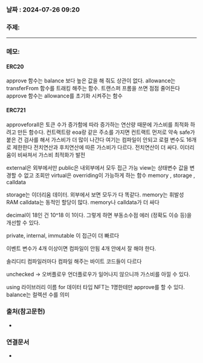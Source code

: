 
### 날짜 : 2024-07-26 09:20

### 주제: 

---
### 메모: 
#### ERC20
approve 함수는 balance 보다 높은 값을 해 줘도 상관이 없다.
allowance는 transferFrom 함수를 트래킹 해주는 함수. 트랜스퍼 프롬을 쓰면 점점 줄어든다
approve 함수는 allowance를 초기화 시켜주는 함수

#### ERC721
approveforall은 토큰 수가 증가함에 따라 증가하는 연산량 때문에 가스비를 최적화 하려고 만든 함수다.
컨트랙트랑 eoa랑 같은 주소를 가지면 컨트랙트 먼저로 약속
safe가 붙은 건 검사를 해서 가스비가 더 많이 나간다
여기는 컴파일이 안되고 로컬 변수도 16개로 제한한다
전치연산과 후치연산에 따른 가스비가 다르다. 전치연산이 더 싸다.
이더리움이 비싸져서 가스비 최적화가 발전

external은 외부에서만
public은 내외부에서 모두 접근 가능
view는 상태변수 값을 변경할 수 없고 조회만
virtual은 overriding이 가능하게 하는 함수
memory , storage , calldata

storage는 이더리움 데이터. 외부에서 보면 모두가 다 똑같다.
memory는 휘발성 RAM
calldata는 동적인 할당이 많다.
memory나 calldata가 더 싸다

decimal이 18인 건 10^18 이 1이다.
그렇게 하면 부동소수점 에러 (정확도 이슈 등)을 개선할 수 있다.

private, internal, immutable 이 접근이 더 빠르다

이벤트 변수가 4개 이상이면 컴파일이 안됨
4개 안에서 잘 해야 한다.

솔리디티 컴파일러마다 컴파일 해주는 바이트 코드들이 다르다

unchecked -> 오버플로우 언더플로우가 일어나지 않으니까 가스비를 아낄 수 있다.


using 라이브러리 이름 for 데이터 타입
NFT는 1명한테만 approve를 할 수 있다.
balance는 컬렉션 수를 의미


### 출처(참고문헌)
-

### 연결문서
-
